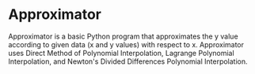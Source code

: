# Approximator
Approximator is a basic Python program that approximates the y value according to given data (x and y values) with respect to x. Approximator uses Direct Method of Polynomial Interpolation, Lagrange Polynomial Interpolation, and Newton's Divided Differences Polynomial Interpolation.
